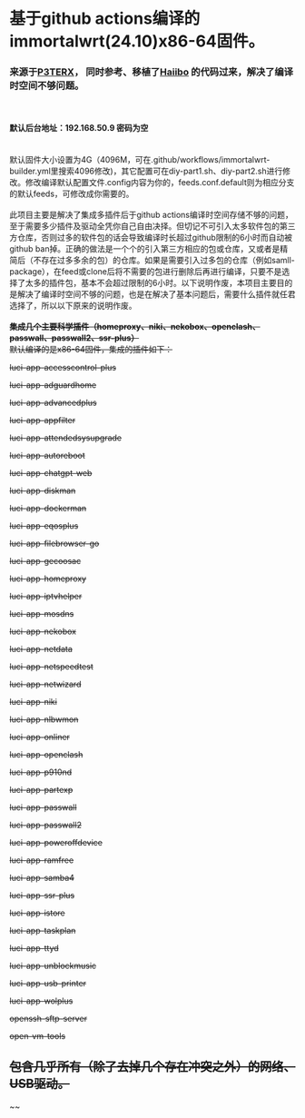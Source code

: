 <h1>基于github actions编译的immortalwrt(24.10)x86-64固件。</h1>
<h3>来源于<a href='https://github.com/P3TERX/Actions-OpenWrt' target='_blank'>P3TERX</a>， 同时参考、移植了<a href='https://github.com/haiibo/OpenWrt' target='_blank'>Haiibo</a> 的代码过来，解决了编译时空间不够问题。</h3>
<br/>
<h4>默认后台地址：192.168.50.9  密码为空</h4>
<br/>
<div>默认固件大小设置为4G（4096M，可在.github/workflows/immortalwrt-builder.yml里搜索4096修改)，其它配置可在diy-part1.sh、diy-part2.sh进行修改。修改编译默认配置文件.config内容为你的，feeds.conf.default则为相应分支的默认feeds，可修改成你需要的。</div>
<br/>
<div>此项目主要是解决了集成多插件后于github actions编译时空间存储不够的问题，至于需要多少插件及驱动全凭你自己自由决择。但切记不可引入太多软件包的第三方仓库，否则过多的软件包的话会导致编译时长超过github限制的6小时而自动被github ban掉。正确的做法是一个个的引入第三方相应的包或仓库，又或者是精简后（不存在过多多余的包）的仓库。如果是需要引入过多包的仓库（例如samll-package），在feed或clone后将不需要的包进行删除后再进行编译，只要不是选择了太多的插件包，基本不会超过限制的6小时。以下说明作废，本项目主要目的是解决了编译时空间不够的问题，也是在解决了基本问题后，需要什么插件就任君选择了，所以以下原来的说明作废。</div>
<br/>
<strong><del>集成几个主要科学插件（homeproxy、niki、nekobox、openclash、passwall、passwall2、ssr-plus）</del></strong>
<div><del>默认编译的是x86-64固件，集成的插件如下：</del></div>
<p><del>luci-app-accesscontrol-plus</del></p>
<p><del>luci-app-adguardhome</del></p>
<p><del>luci-app-advancedplus </del></p>
<p><del>luci-app-appfilter</del></p>
<p><del>luci-app-attendedsysupgrade</del></p>
<p><del>luci-app-autoreboot</del></p>
<p><del>luci-app-chatgpt-web</del></p>
<p><del>luci-app-diskman</del></p>
<p><del>luci-app-dockerman</del></p>
<p><del>luci-app-eqosplus</del></p>
<p><del>luci-app-filebrowser-go</del></p>
<p><del>luci-app-gecoosac</del></p>
<p><del>luci-app-homeproxy</del></p>
<p><del>luci-app-iptvhelper</del></p>
<p><del>luci-app-mosdns</del></p>
<p><del>luci-app-nekobox</del></p>
<p><del>luci-app-netdata</del></p>
<p><del>luci-app-netspeedtest</del></p>
<p><del>luci-app-netwizard</del></p>
<p><del>luci-app-niki</del></p>
<p><del>luci-app-nlbwmon</del></p>
<p><del>luci-app-onliner</del></p>
<p><del>luci-app-openclash</del></p>
<p><del>luci-app-p910nd</del></p>
<p><del>luci-app-partexp</del></p>
<p><del>luci-app-passwall</del></p>
<p><del>luci-app-passwall2</del></p>
<p><del>luci-app-poweroffdevice</del></p>
<p><del>luci-app-ramfree</del></p>
<p><del>luci-app-samba4</del></p>
<p><del>luci-app-ssr-plus</del></p>
<p><del>luci-app-istore</del></p>
<p><del>luci-app-taskplan</del></p>
<p><del>luci-app-ttyd</del></p>
<p><del>luci-app-unblockmusic</del></p>
<p><del>luci-app-usb-printer</del></p>
<p><del>luci-app-wolplus</del></p>
<p><del>openssh-sftp-server</del></p>
<p><del>open-vm-tools</del></p>

<h2><del>包含几乎所有（除了去掉几个存在冲突之外）的网络、USB驱动。</h2>~~

